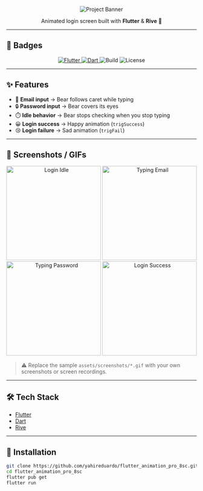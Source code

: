 <!-- Banner -->
<p align="center">
  <img src="https://capsule-render.vercel.app/api?type=rect&color=0:42a5f5,100:1976d2&height=120&section=header&text=Flutter%20Animation%20Pro%208sc&fontSize=40&fontColor=ffffff&animation=fadeIn" alt="Project Banner"/>
</p>

<p align="center">
  Animated login screen built with <b>Flutter</b> & <b>Rive</b> 🐻
</p>

---

## 📛 Badges

<p align="center">
  <a href="https://flutter.dev">
    <img src="https://img.shields.io/badge/Flutter-3.22-blue?logo=flutter&logoColor=white" alt="Flutter"/>
  </a>
  <a href="https://dart.dev">
    <img src="https://img.shields.io/badge/Dart-3.0-blue?logo=dart&logoColor=white" alt="Dart"/>
  </a>
  <img src="https://img.shields.io/badge/Build-Passing-brightgreen?style=flat-square" alt="Build"/>
  <img src="https://img.shields.io/badge/License-MIT-yellow.svg" alt="License"/>
</p>

---

## ✨ Features

- 📨 **Email input** → Bear follows caret while typing  
- 🔒 **Password input** → Bear covers its eyes  
- ⏱️ **Idle behavior** → Bear stops checking when you stop typing  
- 😀 **Login success** → Happy animation (`trigSuccess`)  
- 😢 **Login failure** → Sad animation (`trigFail`)  

---

## 🎥 Screenshots / GIFs

<p align="center">
  <img src="assets/screenshots/oso.gif" width="250" alt="Login Idle"/>
  <img src="assets/screenshots/oso.gif" width="250" alt="Typing Email"/>
  <img src="assets/screenshots/oso.gif" width="250" alt="Typing Password"/>
  <img src="assets/screenshots/oso.gif" width="250" alt="Login Success"/>
</p>

> ⚠️ Replace the sample `assets/screenshots/*.gif` with your own screenshots or screen recordings.

---

## 🛠️ Tech Stack

- [Flutter](https://flutter.dev/)  
- [Dart](https://dart.dev/)  
- [Rive](https://rive.app/)  

---

## 🚀 Installation

```bash
git clone https://github.com/yahireduardo/flutter_animation_pro_8sc.git
cd flutter_animation_pro_8sc
flutter pub get
flutter run
